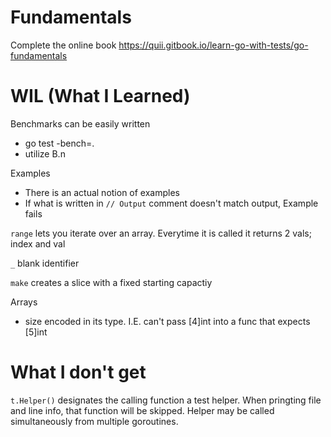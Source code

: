 # Fundamentals

Complete the online book https://quii.gitbook.io/learn-go-with-tests/go-fundamentals
# WIL (What I Learned)

Benchmarks can be easily written
- go test -bench=.
- utilize B.n

Examples
- There is an actual notion of examples
- If what is written in `// Output` comment doesn't match output, Example fails

`range` lets you iterate over an array. Everytime it is called it returns 2 vals; index and val

`_` blank identifier

`make` creates a slice with a fixed starting capactiy

Arrays
- size encoded in its type. I.E. can't pass [4]int into a func that expects [5]int

# What I don't get

`t.Helper()` designates the calling function a test helper. When pringting file and line info, that function will be skipped. Helper may be called simultaneously from multiple goroutines.
